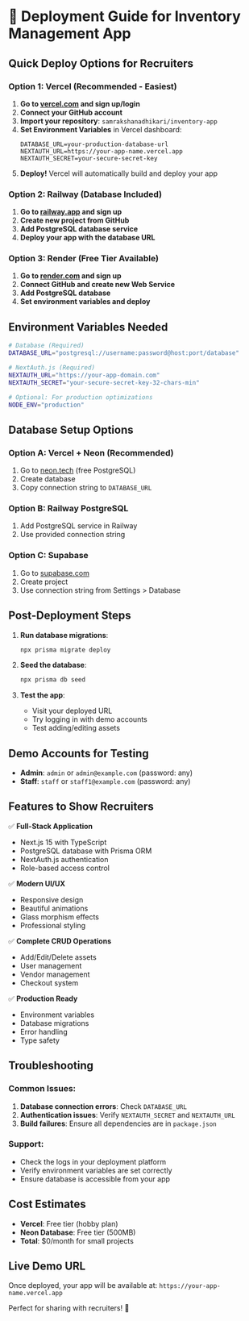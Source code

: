 # 🚀 Deployment Guide for Inventory Management App

## Quick Deploy Options for Recruiters

### Option 1: Vercel (Recommended - Easiest)

1. **Go to [vercel.com](https://vercel.com) and sign up/login**
2. **Connect your GitHub account**
3. **Import your repository**: `samrakshanadhikari/inventory-app`
4. **Set Environment Variables** in Vercel dashboard:
   ```
   DATABASE_URL=your-production-database-url
   NEXTAUTH_URL=https://your-app-name.vercel.app
   NEXTAUTH_SECRET=your-secure-secret-key
   ```
5. **Deploy!** Vercel will automatically build and deploy your app

### Option 2: Railway (Database Included)

1. **Go to [railway.app](https://railway.app) and sign up**
2. **Create new project from GitHub**
3. **Add PostgreSQL database service**
4. **Deploy your app with the database URL**

### Option 3: Render (Free Tier Available)

1. **Go to [render.com](https://render.com) and sign up**
2. **Connect GitHub and create new Web Service**
3. **Add PostgreSQL database**
4. **Set environment variables and deploy**

## Environment Variables Needed

```bash
# Database (Required)
DATABASE_URL="postgresql://username:password@host:port/database"

# NextAuth.js (Required)
NEXTAUTH_URL="https://your-app-domain.com"
NEXTAUTH_SECRET="your-secure-secret-key-32-chars-min"

# Optional: For production optimizations
NODE_ENV="production"
```

## Database Setup Options

### Option A: Vercel + Neon (Recommended)
1. Go to [neon.tech](https://neon.tech) (free PostgreSQL)
2. Create database
3. Copy connection string to `DATABASE_URL`

### Option B: Railway PostgreSQL
1. Add PostgreSQL service in Railway
2. Use provided connection string

### Option C: Supabase
1. Go to [supabase.com](https://supabase.com)
2. Create project
3. Use connection string from Settings > Database

## Post-Deployment Steps

1. **Run database migrations**:
   ```bash
   npx prisma migrate deploy
   ```

2. **Seed the database**:
   ```bash
   npx prisma db seed
   ```

3. **Test the app**:
   - Visit your deployed URL
   - Try logging in with demo accounts
   - Test adding/editing assets

## Demo Accounts for Testing

- **Admin**: `admin` or `admin@example.com` (password: any)
- **Staff**: `staff` or `staff1@example.com` (password: any)

## Features to Show Recruiters

✅ **Full-Stack Application**
- Next.js 15 with TypeScript
- PostgreSQL database with Prisma ORM
- NextAuth.js authentication
- Role-based access control

✅ **Modern UI/UX**
- Responsive design
- Beautiful animations
- Glass morphism effects
- Professional styling

✅ **Complete CRUD Operations**
- Add/Edit/Delete assets
- User management
- Vendor management
- Checkout system

✅ **Production Ready**
- Environment variables
- Database migrations
- Error handling
- Type safety

## Troubleshooting

### Common Issues:
1. **Database connection errors**: Check `DATABASE_URL`
2. **Authentication issues**: Verify `NEXTAUTH_SECRET` and `NEXTAUTH_URL`
3. **Build failures**: Ensure all dependencies are in `package.json`

### Support:
- Check the logs in your deployment platform
- Verify environment variables are set correctly
- Ensure database is accessible from your app

## Cost Estimates

- **Vercel**: Free tier (hobby plan)
- **Neon Database**: Free tier (500MB)
- **Total**: $0/month for small projects

## Live Demo URL
Once deployed, your app will be available at:
`https://your-app-name.vercel.app`

Perfect for sharing with recruiters! 🎉
